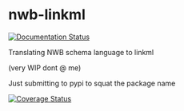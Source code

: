 # nwb-linkml

[![Documentation Status](https://readthedocs.org/projects/nwb-linkml/badge/?version=latest)](https://nwb-linkml.readthedocs.io/en/latest/?badge=latest)


Translating NWB schema language to linkml

(very WIP dont @ me)

Just submitting to pypi to squat the package name

[![Coverage Status](https://coveralls.io/repos/github/p2p-ld/nwb-linkml/badge.svg)](https://coveralls.io/github/p2p-ld/nwb-linkml)